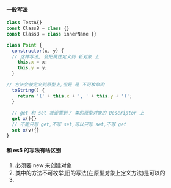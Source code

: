 #### 一般写法
```js
class TestA{}
const ClassB = class {} 
const ClassB = class innerName {} 

class Point {
  constructor(x, y) {
  // 这种写法, 会把属性定义到 新对象 上
    this.x = x;
    this.y = y;
  }

// 方法会被定义到原型上,但是 是 不可枚举的
  toString() {
    return '(' + this.x + ', ' + this.y + ')';
  }
  
  // get 和 set 被设置到了 类的原型对象的 Descriptor 上
  get x(){}
  // 不能只写 get,不写 set,可以只写 set,不写 get
  set x(v){}
}
```

#### 和 es5 的写法有啥区别  
1. 必须要 new 来创建对象  
2. 类中的方法不可枚举,旧的写法(在原型对象上定义方法)是可以的  
3.  
